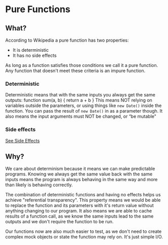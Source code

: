 # Pure Functions

## What?
According to Wikipedia a pure function has two properties:
- It is deterministic
- It has no side effects

As long as a function satisfies those conditions we call it a pure function.
Any function that doesn't meet these criteria is an impure function.

### Deterministic
Deterministic means that with the same inputs you always get the same outputs:
function sum(a, b) {
return a + b
}
This means NOT relying on variables outside the parameters, or using things like `new Date()` inside the function. You can pass the result of `new Date()` in as a parameter though. 
It also means the input arguments must NOT be changed, or “be mutable"

### Side effects
[See Side Effects](../lib/side-effects)

## Why?
We care about determinism because it means we can make predictable programs. Knowing we always get the same value back with the same inputs means the program is always behaving in the same way and more than likely is behaving correctly.

The combination of deterministic functions and having no effects helps us achieve "referential transparency". This property means we would be able to replace the function and its parameters with it's return value without anything changing to our program. It also means we are able to cache results of a function call, as we know the same inputs lead to the same outputs and we don't require the function to be run.

Our functions now are also much easier to test, as we don't need to create complex mock objects or state the function may rely on. It's just simple I/O.